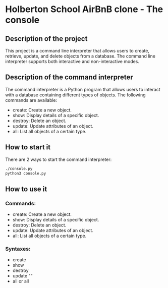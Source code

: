 # Holberton School AirBnB clone - The console

## Description of the project
This project is a command line interpreter that allows users to create, retrieve, update, and delete objects from a database. The command line interpreter supports both interactive and non-interactive modes.

## Description of the command interpreter
The command interpreter is a Python program that allows users to interact with a database containing different types of objects. The following commands are available:

- create: Create a new object.
- show: Display details of a specific object.
- destroy: Delete an object.
- update: Update attributes of an object.
- all: List all objects of a certain type.

## How to start it
There are 2 ways to start the command interpreter:

```bash
./console.py
python3 console.py
```


## How to use it
### Commands:
- create: Create a new object.
- show: Display details of a specific object.
- destroy: Delete an object.
- update: Update attributes of an object.
- all: List all objects of a certain type.

### Syntaxes:
- create <class name>
- show <class name> <id>
- destroy <class name> <id>
- update <class name> <id> <attribute name> "<attribute value>"
- all or all <class name>
